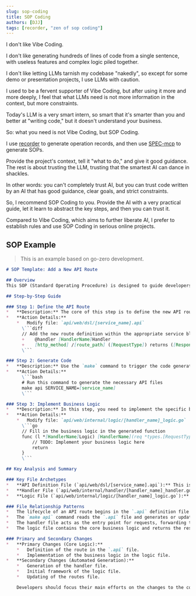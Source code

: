 ```yaml
---
slug: sop-coding
title: SOP Coding
authors: [DJJ]
tags: [recorder, "zen of sop coding"]
---
```


I don't like Vibe Coding.

<!-- truncate -->

I don't like generating hundreds of lines of code from a single sentence, with useless features and complex logic piled together.

I don't like letting LLMs tarnish my codebase "nakedly", so except for some demo or presentation projects, I use LLMs with caution.

I used to be a fervent supporter of Vibe Coding, but after using it more and more deeply, I feel that what LLMs need is not more information in the context, but more constraints.

Today's LLM is a very smart intern, so smart that it's smarter than you and better at "writing code," but it doesn't understand your business.

So: what you need is not Vibe Coding, but SOP Coding.

I use [recorder](https://github.com/TokenRollAI/recorder) to generate operation records, and then use [SPEC-mcp](https://github.com/TokenRollAI/SPEC-mcp) to generate SOPs.

Provide the project's context, tell it "what to do," and give it good guidance. The rest is about trusting the LLM, trusting that the smartest AI can dance in shackles.

In other words: you can't completely trust AI, but you can trust code written by an AI that has good guidance, clear goals, and strict constraints.

So, I recommend SOP Coding to you. Provide the AI with a very practical guide, let it learn to abstract the key steps, and then you can trust it.

Compared to Vibe Coding, which aims to further liberate AI, I prefer to establish rules and use SOP Coding in serious online projects.



## SOP Example




> This is an example based on go-zero development.



```markdown
# SOP Template: Add a New API Route

## Overview
This SOP (Standard Operating Procedure) is designed to guide developers in adding a new API route to an existing service. The process covers the complete flow from defining the API route, generating initial code, to implementing business logic. This template aims to ensure that the addition of all new routes follows a unified and repeatable best practice.

## Step-by-Step Guide

### Step 1: Define the API Route
*   **Description:** The core of this step is to define the new API route in the `.api` file. This is the basis for the code generation tool to identify and create the corresponding handler and logic files.
*   **Action Details:**
    *   Modify file: `api/web/dsl/[service_name].api`
      \```diff
      // Add the new route definition within the appropriate service block
      +    @handler [HandlerName]Handler
      +    [http_method] /[route_path] ([RequestType]) returns ([ResponseType])
      \```

### Step 2: Generate Code
*   **Description:** Use the `make` command to trigger the code generator. This tool will automatically create or update the handler, logic, and routes files based on the definition in the `.api` file.
*   **Action Details:**
      \```bash
      # Run this command to generate the necessary API files
      make api SERVICE_NAME=[service_name]
      \```

### Step 3: Implement Business Logic
*   **Description:** In this step, you need to implement the specific business logic in the newly generated logic file. The code generator has already created the necessary file and function skeletons for you.
*   **Action Details:**
    *   Modify file: `api/web/internal/logic/[handler_name]_logic.go`
      \```go
      // Fill in the business logic in the generated function
      func (l *[HandlerName]Logic) [HandlerName](req *types.[RequestType]) (resp *types.[ResponseType], err error) {
          // TODO: Implement your business logic here
          return
      }
      \```

## Key Analysis and Summary

### Key File Archetypes
*   **API Definition File (`api/web/dsl/[service_name].api`):** This is the project's "blueprint." All new API routes must be defined here. It is the input for the code generator and determines the structure of the subsequent generated files (like handlers and logic files).
*   **Handler File (`api/web/internal/handler/[handler_name]_handler.go`):** This file is responsible for parsing incoming HTTP requests and passing them to the corresponding logic file for processing. It is usually auto-generated and, in most cases, does not require manual modification.
*   **Logic File (`api/web/internal/logic/[handler_name]_logic.go`):** This is the core file for implementing business logic. All data processing, database interactions, and other core functionalities should be implemented in this file.

### File Relationship Patterns
*   The lifecycle of an API route begins in the `.api` definition file.
*   The `make api` command reads the `.api` file and generates or updates the corresponding handler and logic files.
*   The handler file acts as the entry point for requests, forwarding them to the logic file.
*   The logic file contains the core business logic and returns the result after processing the request.

### Primary and Secondary Changes
*   **Primary Changes (Core Logic):**
    *   Definition of the route in the `.api` file.
    *   Implementation of the business logic in the logic file.
*   **Secondary Changes (Automated Generation):**
    *   Generation of the handler file.
    *   Initial framework of the logic file.
    *   Updating of the routes file.

    Developers should focus their main efforts on the changes to the core logic, while secondary changes can be considered the result of the automated process.
```